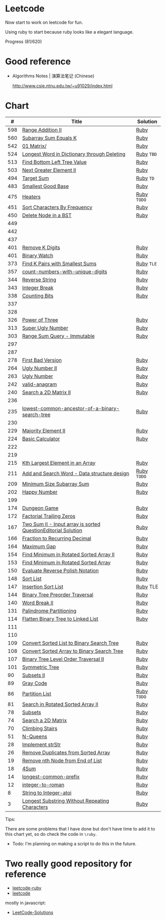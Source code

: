 # Leetcode

Now start to work on leetcode for fun.

Using ruby to start because ruby looks like a elegant language.

Progress (81/620)

# Good reference

- Algorithms Notes | 演算法笔记 (Chinese)

  http://www.csie.ntnu.edu.tw/~u91029/index.html

# Chart

| # | Title | Solution |
|---|-------|----------|
| 598 | [Range Addition II](https://leetcode.com/problems/range-addition-ii/#/description) | [Ruby](./ruby/Q598.rb) |
| 560 | [Subarray Sum Equals K](https://leetcode.com/problems/subarray-sum-equals-k/) | [Ruby](./ruby/Q560/Q560.rb) |
| 542 | [01 Matrix/](https://leetcode.com/problems/01-matrix/) | [Ruby](./ruby/Q542/Q542.rb) |
| 524 | [Longest Word in Dictionary through Deleting](https://leetcode.com/problems/longest-word-in-dictionary-through-deleting/#/description) | [Ruby](./ruby/Q524/Q524.rb) `TBD` |
| 513 | [Find Bottom Left Tree Value](https://leetcode.com/problems/find-bottom-left-tree-value/) | [Ruby](./ruby/Q513/Q513.rb) |
| 503 | [Next Greater Element II](https://leetcode.com/problems/next-greater-element-ii/) | [Ruby](./ruby/Q503/Q503.rb) |
| 494 | [Target Sum](https://leetcode.com/problems/target-sum/) | [Ruby](./ruby/Q494/Q494.rb) `TD`|
| 483 | [Smallest Good Base](https://leetcode.com/problems/smallest-good-base/) | [Ruby](./ruby/Q483/Q483.rb) |
| 475 | [Heaters](https://leetcode.com/problems/heaters/) | [Ruby](./ruby/Q475/Q475.rb) `TODO` |
| 451 | [Sort Characters By Frequency](https://leetcode.com/problems/sort-characters-by-frequency/) | [Ruby](./ruby/Q451/Q451.rb)
| 450 | [Delete Node in a BST](https://leetcode.com/problems/delete-node-in-a-bst/) | [Ruby](./ruby/Q450/Q450.rb) |
| 449 |
| 442 |
| 437 |
| 401 | [Remove K Digits](https://leetcode.com/problems/remove-k-digits/) | [Ruby](./ruby/Q402/Q402.rb) |
| 401 | [Binary Watch](https://leetcode.com/problems/binary-watch/) | [Ruby](./ruby/Q401/Q401.rb) |
| 373 | [Find K Pairs with Smallest Sums](https://leetcode.com/problems/find-k-pairs-with-smallest-sums/?tab=Description) | [Ruby](./ruby/Q373/Q373.rb) `TLE`|
| 357 | [count-numbers-with-unique-digits](https://leetcode.com/problems/count-numbers-with-unique-digits/) | [Ruby](./ruby/Q357/Q357.rb) |
| 344 | [Reverse String](https://leetcode.com/problems/reverse-string/) | [Ruby](./ruby/Q344/Q344.rb) |
| 343 | [Integer Break](https://leetcode.com/problems/integer-break/) | [Ruby](./ruby/Q343/Q343.rb) |
| 338 | [Counting Bits](https://leetcode.com/problems/counting-bits/) | [Ruby](./ruby/Q338/Q338.rb) | 
| 337 |
| 328 |
| 326 | [Power of Three](https://leetcode.com/problems/power-of-three/) | [Ruby](.ruby/Q326/Q326.rb) |
| 313 | [Super Ugly Number](https://leetcode.com/problems/super-ugly-number/) | [Ruby](./ruby/Q313/Q313.rb) |
| 303 | [Range Sum Query - Immutable ](https://leetcode.com/problems/range-sum-query-immutable/) | [Ruby](./ruby/Q303/Q303.rb) |
| 297 |
| 287 |
| 278 | [First Bad Version](https://leetcode.com/problems/first-bad-version/) | [Ruby](./ruby/Q278/Q278.rb) |
| 264 | [Ugly Number II](https://leetcode.com/problems/ugly-number-ii/) | [Ruby](./ruby/Q264/Q264.rb) | 
| 263 | [Ugly Number](https://leetcode.com/problems/ugly-number/) | [Ruby](./ruby/Q263/Q263.rb) |
| 242 | [valid-anagram](https://leetcode.com/problems/valid-anagram/)| [Ruby](./ruby/Q242/Q242.rb) |
| 240 | [Search a 2D Matrix II](https://leetcode.com/problems/search-a-2d-matrix-ii/) | [Ruby](./ruby/Q240/Q240.rb) | 
| 236 |
| 235 | [lowest-common-ancestor-of-a-binary-search-tree](https://leetcode.com/problems/lowest-common-ancestor-of-a-binary-search-tree/) | [Ruby](./ruby/Q235/Q235.rb) |
| 230 |
| 229 | [Majority Element II](https://leetcode.com/problems/majority-element-ii/) | [Ruby](./ruby/Q229/Q229.rb) |
| 224 | [Basic Calculator](https://leetcode.com/problems/basic-calculator/) | [Ruby](./ruby/Q224/Q224.rb) | 
| 222 |
| 219 |
| 215 | [Kth Largest Element in an Array](https://leetcode.com/problems/kth-largest-element-in-an-array) | [Ruby](./ruby/Q215/Q215.rb) |
| 211 | [Add and Search Word - Data structure design](https://leetcode.com/problems/add-and-search-word-data-structure-design/) | [Ruby](./ruby/Q211/Q211.rb) `TODO` |
| 209 | [Minimum Size Subarray Sum](https://leetcode.com/problems/minimum-size-subarray-sum/) | [Ruby](./ruby/Q209/Q209.rb) |
| 202 | [Happy Number](https://leetcode.com/problems/happy-number/) | [Ruby](./ruby/Q202/Q202.rb) |
| 199 |
| 174 | [Dungeon Game](https://leetcode.com/problems/dungeon-game/) | [Ruby](./ruby/Q174/Q174.rb) |
| 172 | [Factorial Trailing Zeros](https://leetcode.com/problems/factorial-trailing-zeroes/) | [Ruby](./ruby/Q172/Q172.rb) |
| 167 | [Two Sum II - Input array is sorted  QuestionEditorial Solution](https://leetcode.com/problems/two-sum-ii-input-array-is-sorted/) | [Ruby](./ruby/Q167/Q167.rb) |
| 166 | [Fraction to Recurring Decimal](https://leetcode.com/problems/fraction-to-recurring-decimal/) | [Ruby](./ruby/Q166/Q166.rb) |
| 164 | [Maximum Gap](https://leetcode.com/problems/maximum-gap/) | [Ruby](./ruby/Q164/Q164.rb) |
| 154 | [Find Minimum in Rotated Sorted Array II](https://leetcode.com/problems/find-minimum-in-rotated-sorted-array-ii/) | [Ruby](./ruby/Q154/Q154.rb) |
| 153 | [Find Minimum in Rotated Sorted Array](https://leetcode.com/problems/find-minimum-in-rotated-sorted-array/) | [Ruby](./ruby/Q153/Q153.rb) |
| 150 | [Evaluate Reverse Polish Notation](https://leetcode.com/problems/evaluate-reverse-polish-notation/) | [Ruby](./ruby/Q150/Q150.rb) |
| 148 | [Sort List](https://leetcode.com/problems/sort-list/) | [Ruby](./ruby/Q148/Q148.rb) |
| 147 | [Insertion Sort List](https://leetcode.com/problems/insertion-sort-list/) | [Ruby](./ruby/Q147/Q147.rb) TLE |
| 144 | [Binary Tree Preorder Traversal](https://leetcode.com/problems/binary-tree-preorder-traversal/) | [Ruby](./ruby/Q144/Q144.rb) |
| 140 | [Word Break II](https://leetcode.com/problems/word-break-ii/) | [Ruby](./ruby/Q140/Q140.rb) |
| 131 | [Palindrome Partitioning](https://leetcode.com/problems/palindrome-partitioning/) | [Ruby](./ruby/Q131/Q131.rb) | 
| 114 | [Flatten Binary Tree to Linked List](https://leetcode.com/problems/flatten-binary-tree-to-linked-list/) | [Ruby](./ruby/Q114/Q114.rb) |
| 111 |
| 110 |
| 109 | [Convert Sorted List to Binary Search Tree](https://leetcode.com/problems/convert-sorted-list-to-binary-search-tree/) | [Ruby](./ruby/Q109/Q109.rb) |
| 108 | [Convert Sorted Array to Binary Search Tree](https://leetcode.com/problems/convert-sorted-array-to-binary-search-tree/) | [Ruby](./ruby/Q108/Q108.rb) |
| 107 | [Binary Tree Level Order Traversal II](https://leetcode.com/problems/binary-tree-level-order-traversal-ii/) | [Ruby](./ruby/Q107/Q107.rb) |
| 101 | [Symmetric Tree](https://leetcode.com/problems/symmetric-tree/) | [Ruby](./ruby/Q101/Q101.rb) |
| 90  | [Subsets II](https://leetcode.com/problems/subsets-ii/) | [Ruby](./ruby/Q90/Q90.rb) |
| 89  | [Gray Code](https://leetcode.com/problems/gray-code/) | [Ruby](./ruby/Q89/Q89.rb) |
| 86  | [Partition List](https://leetcode.com/problems/partition-list/) | [Ruby](./ruby/Q86/Q86.rb) `TODO`|
| 81  | [Search in Rotated Sorted Array II](https://leetcode.com/problems/https://leetcode.com/problems/search-in-rotated-sorted-array-ii/) | [Ruby](./ruby/Q81/Q81.rb) |
| 78  | [Subsets](https://leetcode.com/problems/subsets) | [Ruby](./ruby/Q78/Q78.rb) |
| 74  | [Search a 2D Matrix](https://leetcode.com/problems/search-a-2d-matrix/) | [Ruby](./ruby/Q74/Q74.rb) |
| 70  | [Climbing Stairs](https://leetcode.com/problems/climbing-stairs/) | [Ruby](./ruby/Q70/Q70.rb) |
| 51  | [N-Queens](https://leetcode.com/problems/n-queens/) | [Ruby](./ruby/Q51/Q51.rb) |
| 28  | [Implement strStr](https://leetcode.com/problems/implement-strstr/) | [Ruby](./ruby/Q28/Q28.rb) |
| 26  | [Remove Duplicates from Sorted Array](https://leetcode.com/problems/remove-duplicates-from-sorted-array/) | [Ruby](./ruby/Q26/Q26.rb) |
| 19  | [Remove nth Node from End of List](https://leetcode.com/problems/remove-nth-node-from-end-of-list/) | [Ruby](./ruby/Q19/Q19.rb) |
| 18  | [4Sum](https://leetcode.com/problems/4sum/) | [Ruby](./ruby/Q18/Q18.rb) |
| 14  | [longest-common-prefix](https://leetcode.com/problems/longest-common-prefix/) | [Ruby](./ruby/Q14/Q14.rb) |
| 12  | [integer-to-roman](https://leetcode.com/problems/integer-to-roman/) | [Ruby](./ruby/Q12/Q12.rb) |
| 8   | [String to Integer-atoi](https://leetcode.com/problems/string-to-integer-atoi/) | [Ruby](./ruby/Q8/Q8.rb) |
| 3   | [Longest Substring Without Repeating Characters](https://leetcode.com/problems/longest-substring-without-repeating-characters/) | [Ruby](./ruby/Q3/Q3.rb) |

Tips:

There are some problems that I have done but don't have time to add it to this chart yet, so do check the code in `\ruby`.

- Todo: I'm planning on making a script to do this in the future.

# Two really good repository for reference

- [leetcode-ruby](https://github.com/shichao-an/leetcode-ruby)
- [leetcode](https://github.com/0x01f7/leetcode)

mostly in javascript:

- [LeetCode-Solutions](https://github.com/iplus26/LeetCode-Solutions)
